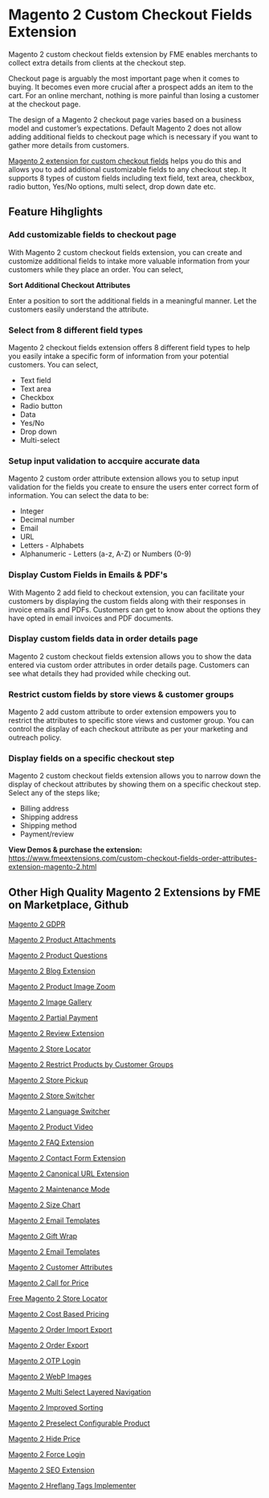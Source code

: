 # Magento 2 Custom Checkout Fields Extension
Magento 2 custom checkout fields extension by FME enables merchants to collect extra details from clients at the checkout step.

Checkout page is arguably the most important page when it comes to buying. It becomes even more crucial after a prospect adds an item to the cart.  For an online merchant, nothing is more painful than losing a customer at the checkout page.

The design of a Magento 2 checkout page varies based on a business model and customer’s expectations. Default Magento 2 does not allow adding 
additional fields to checkout page which is necessary if you want to gather more details from customers. 

<a href="https://www.fmeextensions.com/custom-checkout-fields-extension-magento-2.html">Magento 2 extension for custom checkout fields</a>
helps you do this and allows you to add additional customizable fields to any checkout step. 
It supports 8 types of custom fields including text field, text area, checkbox, radio button, Yes/No options, multi select, drop down date etc. 


## Feature Hihglights

 <H3> Add customizable fields to checkout page</H3>

With Magento 2 custom checkout fields extension, you can create and customize additional 
fields to intake more valuable information from your customers while they place an order. You can select,

<b>Sort Additional Checkout Attributes</b>

Enter a position to sort the additional fields in a meaningful manner. Let the customers easily understand the attribute.

  
  <H3> Select from 8 different field types</H3>
  
Magento 2 checkout fields extension offers 8 different 
field types to help you easily intake a specific form of information from your potential customers. You can select,

<ul>
<li>Text field</li>
<li>Text area</li>
<li>Checkbox</li>
<li>Radio button</li>
<li>Data</li>
<li>Yes/No</li>
<li>Drop down</li>
<li>Multi-select</li>
 </ul>
 
 <H3> Setup input validation to accquire accurate data</H3>
 
Magento 2 custom order attribute extension allows you to setup input validation for the fields you create to ensure the users enter correct form of information.
You can select the data to be: 

<ul>
<li>Integer</li>
<li>Decimal number</li>
<li>Email</li>
<li>URL</li>
<li>Letters - Alphabets</li>
<li>Alphanumeric - Letters (a-z, A-Z) or Numbers (0-9)</li>
</ul>

 <H3> Display Custom Fields in Emails & PDF's</H3>
 
With Magento 2 add field to checkout extension, you can facilitate your customers by displaying the custom fields along with their responses in invoice emails and PDFs. 
Customers can get to know about the options they have opted in email invoices and PDF documents. 

 <H3> Display custom fields data in order details page</H3>
 
Magento 2 custom checkout fields extension allows you to show the data entered via custom order attributes in order details page. 
Customers can see what details they had provided while checking out. 

 <H3> Restrict custom fields by store views & customer groups</H3>
 
Magento 2 add custom attribute to order extension empowers you to restrict the attributes to specific store views and customer group. You can control the display of each checkout attribute as per your marketing and outreach policy.

 
 <H3> Display fields on a specific checkout step</H3>
 
Magento 2 custom checkout fields extension allows you to narrow down the display of checkout attributes by showing them on a specific checkout step. Select any of the steps like;

<ul>
 <li>Billing address</li>
<li>Shipping address</li>
<li>Shipping method</li>
<li>Payment/review</li>
</li>
</ul>
 
<b> View Demos & purchase the extension:</b> https://www.fmeextensions.com/custom-checkout-fields-order-attributes-extension-magento-2.html

## Other High Quality Magento 2 Extensions by FME on Marketplace, Github

<a href="https://www.fmeextensions.com/gdpr-compliance-extension-magento-2.html">Magento 2 GDPR</a>

<a href="https://www.fmeextensions.com/product-attachments-file-uploads-magento-2.html">Magento 2 Product Attachments</a>

<a href="https://www.fmeextensions.com/faq-ask-product-questions-magento-2.html">Magento 2 Product Questions</a>

<a href="https://www.fmeextensions.com/seo-friendly-blog-articles-magento-2.html">Magento 2 Blog Extension</a>

<a href="https://www.fmeextensions.com/product-image-zoom-magento-2.html">Magento 2 Product Image Zoom</a>

<a href="https://www.fmeextensions.com/photo-image-gallery-magento-2.html">Magento 2 Image Gallery</a>

<a href="https://www.fmeextensions.com/layaway-split-partial-payments-magento-2.html">Magento 2 Partial Payment</a>

<a href="https://www.fmeextensions.com/customer-reviews-testimonials-magento-2.html">Magento 2 Review Extension</a>

<a href="https://www.fmeextensions.com/google-maps-store-locator-extension-magento-2.html">Magento 2 Store Locator</a>

<a href="https://www.fmeextensions.com/restrict-store-access-customer-groups-magento-2.html">Magento 2 Restrict Products by Customer Groups</a>

<a href="https://www.fmeextensions.com/store-pickup-google-maps-extension-magento-2.html">Magento 2 Store Pickup</a>

<a href="https://www.fmeextensions.com/magento-geo-ip-default-store-magento-2.html">Magento 2 Store Switcher</a>

<a href="https://www.fmeextensions.com/geo-ip-default-language-currency-magento-2.html">Magento 2 Language Switcher</a>

<a href="https://www.fmeextensions.com/product-videos-magento-2.html">Magento 2 Product Video</a>

<a href="https://www.fmeextensions.com/advance-faq-module-magento-2.html">Magento 2 FAQ Extension</a>

<a href="https://www.fmeextensions.com/advance-contact-us-form-popup-magento-2.html">Magento 2 Contact Form Extension</a>

<a href="https://www.fmeextensions.com/canonical-url-extension-magento-2.html">Magento 2 Canonical URL Extension</a>

<a href="https://www.fmeextensions.com/coming-soon-maintenance-mode-extension-magento-2.html">Magento 2 Maintenance Mode</a>

<a href="https://www.fmeextensions.com/magento-2-size-chart-extension.html">Magento 2 Size Chart</a>

<a href="https://www.fmeextensions.com/responsive-email-templates-extension-magento-2.html">Magento 2 Email Templates</a>

<a href="https://www.fmeextensions.com/gift-wrap-extension-magento-2.html">Magento 2 Gift Wrap</a>

<a href="https://www.fmeextensions.com/responsive-email-templates-extension-magento-2.html">Magento 2 Email Templates</a>

<a href="https://www.fmeextensions.com/custom-registration-fields-attributes-extension-magento-2.html">Magento 2 Customer Attributes</a>

<a href="https://www.fmeextensions.com/request-callback-hide-price-extension-magento-2.html">Magento 2 Call for Price</a>

<a href="https://www.fmeextensions.com/magento-2-google-maps-store-locator.html">Free Magento 2 Store Locator</a>

<a href="https://www.fmeextensions.com/cost-based-percentage-pricing-extension-magento-2.html">Magento 2 Cost Based Pricing</a>

<a href="https://www.fmeextensions.com/magento-2-order-import-export-extension.html">Magento 2 Order Import Export</a>

<a href="https://www.fmeextensions.com/magento-2-order-export-import.html">Magento 2 Order Export</a>

<a href="https://www.fmeextensions.com/magento-2-otp-login.html">Magento 2 OTP Login</a>

<a href="https://www.fmeextensions.com/magento-2-webp-images-extension.html">Magento 2 WebP Images</a>

<a href="https://www.fmeextensions.com/magento-2-layered-navigation.html">Magento 2 Multi Select Layered Navigation</a>

<a href="https://www.fmeextensions.com/magento-2-product-sorting.html">Magento 2 Improved Sorting</a>

<a href="https://www.fmeextensions.com/magento-2-preselect-configurable-product.html">Magento 2 Preselect Configurable Product</a>

<a href="https://www.fmeextensions.com/hide-price-add-to-cart-magento-2-extension.html">Magento 2 Hide Price</a>

<a href="https://www.fmeextensions.com/force-login-magento-2-extension.html">Magento 2 Force Login</a>

<a href="https://www.fmeextensions.com/seo-extension-for-magento-2.html">Magento 2 SEO Extension</a>

<a href="https://www.fmeextensions.com/hreflang-tag-implementer-extension-magento-2.html">Magento 2 Hreflang Tags Implementer</a>
